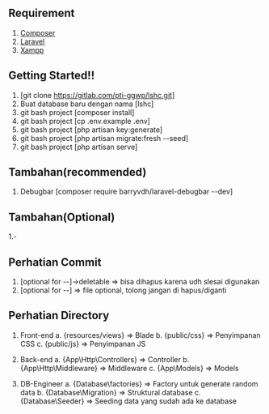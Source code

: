 ## Requirement

1. [Composer](getcomposer.org)
2. [Laravel](https://laravel.com/docs/8.x)
3. [Xampp](https://www.apachefriends.org/index.html)

## Getting Started!!

1. [git clone https://gitlab.com/pti-ggwp/lshc.git]
2. Buat database baru dengan nama [lshc]
3. git bash project [composer install]
4. git bash project [cp .env.example .env]
5. git bash project [php artisan key:generate]
6. git bash project [php artisan migrate:fresh --seed]
7. git bash project [php artisan serve]

## Tambahan(recommended)

1. Debugbar [composer require barryvdh/laravel-debugbar --dev]

## Tambahan(Optional)

1.-

## Perhatian Commit

1. [optional for --]->deletable => bisa dihapus karena udh slesai digunakan
2. [optional for --] => file optional, tolong jangan di hapus/diganti

## Perhatian Directory

1. Front-end
   a. {resources/views} => Blade
   b. {public/css} => Penyimpanan CSS
   c. {public/js} => Penyimpanan JS

2. Back-end
   a. {App\Http\Controllers} => Controller
   b. {App\Http\Middleware} => Middleware
   c. {App\Models} => Models

3. DB-Engineer
   a. {Database\factories} => Factory untuk generate random data
   b. {Database\Migration} => Struktural database
   c. {Database\Seeder} => Seeding data yang sudah ada ke database
